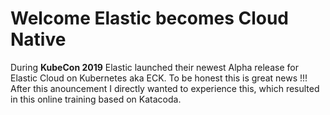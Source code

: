 # Welcome Elastic becomes Cloud Native

During **KubeCon 2019** Elastic launched their newest Alpha release for Elastic Cloud on Kubernetes aka ECK. To be honest this is great news !!!
After this anouncement I directly wanted to experience this, which resulted in this online training based on Katacoda.
